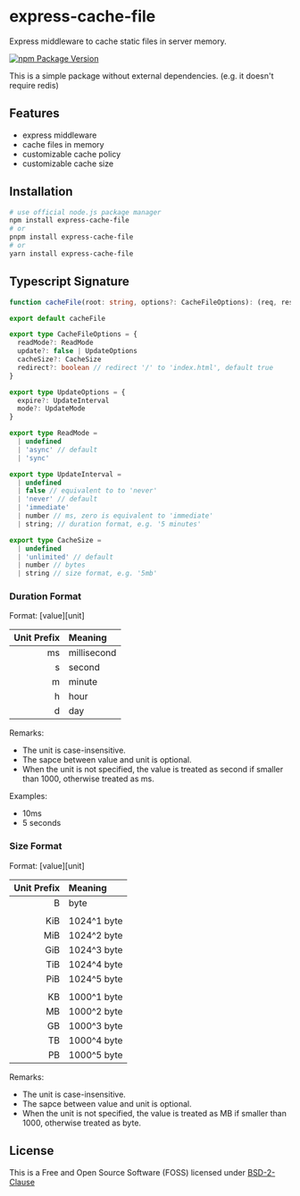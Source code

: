 # express-cache-file

Express middleware to cache static files in server memory.

[![npm Package Version](https://img.shields.io/npm/v/express-cache-file.svg?maxAge=3600)](https://www.npmjs.com/package/express-cache-file)

This is a simple package without external dependencies.
(e.g. it doesn't require redis)

## Features
- express middleware
- cache files in memory
- customizable cache policy
- customizable cache size

## Installation

```bash
# use official node.js package manager
npm install express-cache-file
# or
pnpm install express-cache-file
# or
yarn install express-cache-file
```

## Typescript Signature
```typescript
function cacheFile(root: string, options?: CacheFileOptions): (req, res, next) => void

export default cacheFile

export type CacheFileOptions = {
  readMode?: ReadMode
  update?: false | UpdateOptions
  cacheSize?: CacheSize
  redirect?: boolean // redirect '/' to 'index.html', default true
}

export type UpdateOptions = {
  expire?: UpdateInterval
  mode?: UpdateMode
}

export type ReadMode =
  | undefined
  | 'async' // default
  | 'sync'

export type UpdateInterval =
  | undefined
  | false // equivalent to to 'never'
  | 'never' // default
  | 'immediate'
  | number // ms, zero is equivalent to 'immediate'
  | string; // duration format, e.g. '5 minutes'

export type CacheSize =
  | undefined
  | 'unlimited' // default
  | number // bytes
  | string // size format, e.g. '5mb'

```

### Duration Format
Format: [value][unit]

| Unit Prefix | Meaning |
|---:|:---|
| ms | millisecond |
| s | second |
| m | minute |
| h | hour |
| d | day |

Remarks:
- The unit is case-insensitive.
- The sapce between value and unit is optional.
- When the unit is not specified, the value is treated as second if smaller than 1000, otherwise treated as ms.

Examples:
- 10ms
- 5 seconds

### Size Format
Format: [value][unit]

| Unit Prefix | Meaning |
|---:|:---|
| B | byte |
| | |
| KiB | 1024^1 byte |
| MiB | 1024^2 byte |
| GiB | 1024^3 byte |
| TiB | 1024^4 byte |
| PiB | 1024^5 byte |
| | |
| KB | 1000^1 byte |
| MB | 1000^2 byte |
| GB | 1000^3 byte |
| TB | 1000^4 byte |
| PB | 1000^5 byte |

Remarks:
- The unit is case-insensitive.
- The sapce between value and unit is optional.
- When the unit is not specified, the value is treated as MB if smaller than 1000, otherwise treated as byte.

## License
This is a Free and Open Source Software (FOSS) licensed under
[BSD-2-Clause](./LICENSE)
